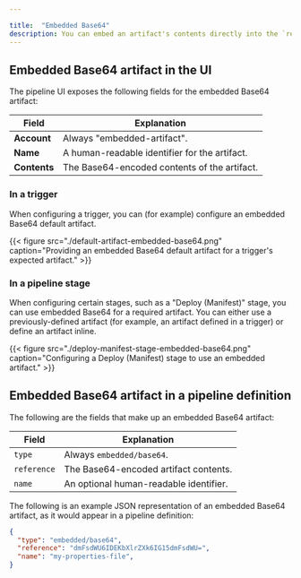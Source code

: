 ```yaml
---

title:  "Embedded Base64"
description: You can embed an artifact's contents directly into the `reference` field in Base64 rather than refer to a resource by a URI.
---
```


## Embedded Base64 artifact in the UI

The pipeline UI exposes the following fields for the embedded Base64 artifact:

<table>
  <thead>
    <tr>
      <th>Field</th>
      <th>Explanation</th>
    </tr>
  </thead>
  <tbody>
    <tr>
      <td><strong>Account</strong></td>
      <td>Always "embedded-artifact".</td>
    </tr>
    <tr>
      <td><strong>Name</strong></td>
      <td>A human-readable identifier for the artifact.</td>
    </tr>
    <tr>
      <td><strong>Contents</strong></td>
      <td>The Base64-encoded contents of the artifact.</td>
    </tr>
  </tbody>
</table>

### In a trigger

When configuring a trigger, you can (for example) configure an embedded Base64
default artifact.

{{< figure src="./default-artifact-embedded-base64.png" caption="Providing an embedded Base64 default artifact for a trigger's expected artifact." >}}

### In a pipeline stage

When configuring certain stages, such as a "Deploy (Manifest)" stage, you can
use embedded Base64 for a required artifact. You can either use a
previously-defined artifact (for example, an artifact defined in a trigger) or
define an artifact inline.

{{< figure src="./deploy-manifest-stage-embedded-base64.png" caption="Configuring a Deploy (Manifest) stage to use an embedded artifact." >}}

## Embedded Base64 artifact in a pipeline definition

The following are the fields that make up an embedded Base64 artifact:

| Field | Explanation |
|-|-----------|
| `type` | Always `embedded/base64`. |
| `reference` | The Base64-encoded artifact contents. |
| `name` | An optional human-readable identifier. |

The following is an example JSON representation of an embedded Base64 artifact, as it
would appear in a pipeline definition:

```json
{
  "type": "embedded/base64",
  "reference": "dmFsdWU6IDEKbXlrZXk6IG15dmFsdWU=",
  "name": "my-properties-file",
}
```

